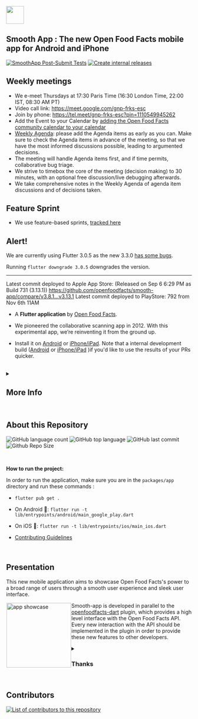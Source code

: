 <picture>
  <source media="(prefers-color-scheme: dark)" srcset="https://static.openfoodfacts.org/images/logos/off-logo-horizontal-dark.png?refresh_github_cache=1">
  <source media="(prefers-color-scheme: light)" srcset="https://static.openfoodfacts.org/images/logos/off-logo-horizontal-light.png?refresh_github_cache=1">
  <img height="48" src="https://static.openfoodfacts.org/images/logos/off-logo-horizontal-light.svg">
</picture>

<br>

## Smooth App : The new Open Food Facts mobile app for Android and iPhone

[![SmoothApp Post-Submit Tests](https://github.com/openfoodfacts/smooth-app/actions/workflows/postsubmit.yml/badge.svg)](https://github.com/openfoodfacts/smooth-app/actions/workflows/postsubmit.yml)
[![Create internal releases](https://github.com/openfoodfacts/smooth-app/actions/workflows/internal-release.yml/badge.svg)](https://github.com/openfoodfacts/smooth-app/actions/workflows/internal-release.yml)

## Weekly meetings
- We e-meet Thursdays at 17:30 Paris Time (16:30 London Time, 22:00 IST, 08:30 AM PT)
- Video call link: https://meet.google.com/gnp-frks-esc
- Join by phone: https://tel.meet/gnp-frks-esc?pin=1110549945262
- Add the Event to your Calendar by [adding the Open Food Facts community calendar to your calendar](https://wiki.openfoodfacts.org/Events)
- [Weekly Agenda](https://docs.google.com/document/d/1MGQqMV7M4JTjFcRsiRvMZ8bnmd9vJWdSyRR3wJHUBMk/edit): please add the Agenda items as early as you can. Make sure to check the Agenda items in advance of the meeting, so that we have the most informed discussions possible, leading to argumented decisions. 
- The meeting will handle Agenda items first, and if time permits, collaborative bug triage.
- We strive to timebox the core of the meeting (decision making) to 30 minutes, with an optional free discussion/live debugging afterwards.
- We take comprehensive notes in the Weekly Agenda of agenda item discussions and of decisions taken.

## Feature Sprint 
- We use feature-based sprints, [tracked here](https://github.com/orgs/openfoodfacts/projects/83)

## Alert!

We are currently using Flutter 3.0.5 as the new 3.3.0 [has some bugs](https://github.com/openfoodfacts/smooth-app/issues/2919).

Running `flutter downgrade 3.0.5` downgrades the version.

------

Latest commit deployed to Apple App Store: (Released on Sep 6 6:29 PM as Build 731 (3.13.1)) https://github.com/openfoodfacts/smooth-app/compare/v3.8.1...v3.13.1
Latest commit deployed to PlayStore: 792 from Nov 6th 11AM
- A <b> Flutter application </b> by [Open Food Facts](https://github.com/openfoodfacts). 

- We pioneered the collaborative scanning app in 2012. With this experimental app, we’re reinventing it from the ground up.

- Install it on [Android](https://play.google.com/store/apps/details?id=org.openfoodfacts.scanner) or [iPhone/iPad](https://apps.apple.com/app/open-food-facts/id588797948). Note that a internal development build ([Android](https://play.google.com/apps/internaltest/4699092342921529278) or [iPhone/iPad](https://testflight.apple.com/join/c2tiBHgd) )if you'd like to use the results of your PRs quicker.



<br>

<details><summary><h2> More Info </h2></summary>

## You get : 
- a scan that truly matches who you are (Green: the product matches your criteria, Red: there is a problem, Gray: Help us answer you by photographing the products)
- a product page that's knowledgeable, building on the vast amount of food facts we collect collaboratively, and other sources of knowledge, to help you make better food decisions
## You can : 
- scan and compare in 15 seconds the 3 brands of tomato sauces left on the shelf, on your terms.
- get a tailored comparison of any food category
- set your preferences without ruining your privacy

## Criteria you can pick : 
- Environment: Eco-Score
- Health: Additives & Ultra processed foods, Salt, Allergens, Nutri-Score

</details>

<br>

## About this Repository

![GitHub language count](https://img.shields.io/github/languages/count/openfoodfacts/smooth-app?style=for-the-badge&color=brightgreen)
![GitHub top language](https://img.shields.io/github/languages/top/openfoodfacts/smooth-app?style=for-the-badge&color=aqua)
![GitHub last commit](https://img.shields.io/github/last-commit/openfoodfacts/smooth-app?style=for-the-badge&color=blue)
![Github Repo Size](https://img.shields.io/github/repo-size/openfoodfacts/smooth-app?style=for-the-badge&color=aqua)

<br>

<b>How to run the project:</b>

In order to run the application, make sure you are in the `packages/app` directory and run these commands :

- `flutter pub get .`
  
- On Android 🤖: `flutter run -t lib/entrypoints/android/main_google_play.dart`

- On iOS 🍎: `flutter run -t lib/entrypoints/ios/main_ios.dart`

- [Contributing Guidelines](https://github.com/openfoodfacts/smooth-app/blob/develop/CONTRIBUTING.md)

<br>

## Presentation

This new mobile application aims to showcase Open Food Facts's power to a broad range of users through a smooth user experience and sleek user interface.

<img alt="app showcase" height='175' src="https://user-images.githubusercontent.com/1689815/168430524-3adc923a-1ce3-4233-9af5-02e9d49a76ca.png" align="left" hspace="1" vspace="1">

Smooth-app is developed in parallel to the [openfoodfacts-dart](https://github.com/openfoodfacts/openfoodfacts-dart) plugin, which provides a high level interface with the Open Food Facts API.
Every new interaction with the API should be implemented in the plugin in order to provide these new features to other developers.
<br>

<details><summary><h3>Thanks</h3></summary>
The app was initially created by Primael. The new Open Food Facts app (smooth_app) was then made possible thanks to an initial grant by the Mozilla Foundation in February 2020, after Pierre pitched them the idea at FOSDEM. A HUGE THANKS 🧡
In addition to the core role of the community, we also had the support from several Google.org fellows and a ShareIt fellow that helped us eventually release the app in June 2022.
</details>
<br>

## Contributors

<a href="https://github.com/openfoodfacts/smooth-app/graphs/contributors">
  <img alt="List of contributors to this repository" src="https://contrib.rocks/image?repo=openfoodfacts/smooth-app" />
</a>
